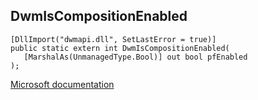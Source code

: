 ## DwmIsCompositionEnabled

```
[DllImport("dwmapi.dll", SetLastError = true)]
public static extern int DwmIsCompositionEnabled(
   [MarshalAs(UnmanagedType.Bool)] out bool pfEnabled
);
```

[Microsoft documentation](https://docs.microsoft.com/en-us/windows/win32/api/dwmapi/nf-dwmapi-dwmenablecomposition)
